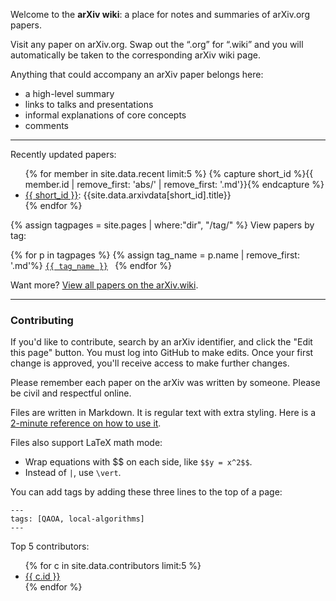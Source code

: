 Welcome to the **arXiv wiki**: a place for notes and summaries of arXiv.org papers.

Visit any paper on arXiv.org. Swap out the “.org” for “.wiki” and you will automatically be taken to the corresponding arXiv wiki page.

Anything that could accompany an arXiv paper belongs here:

* a high-level summary
* links to talks and presentations
* informal explanations of core concepts
* comments

---

Recently updated papers:

<ul>
{% for member in site.data.recent limit:5 %}
{% capture short_id %}{{ member.id | remove_first: 'abs/' | remove_first: '.md'}}{% endcapture %}
<li><a href="/{{ member.id }}">{{ short_id }}</a>: {{site.data.arxivdata[short_id].title}}</li>
{% endfor %}
</ul>

<p>
{% assign tagpages = site.pages | where:"dir", "/tag/" %}
View papers by tag:
<div>{% for p in tagpages %}
{% assign tag_name = p.name | remove_first: '.md'%}
<code><a href="https://arxiv.wiki/tag/{{ tag_name }}"><nobr>{{ tag_name }}</nobr></a>&nbsp;</code>
{% endfor %}
</div>
</p>

Want more? [View all papers on the arXiv.wiki](https://arxiv.wiki/all).

---

### Contributing

If you'd like to contribute, search by an arXiv identifier, and click the "Edit this page" button. You must log into GitHub to make edits. Once your first change is approved, you'll receive access to make further changes.

Please remember each paper on the arXiv was written by someone. Please be civil and respectful online.

Files are written in Markdown. It is regular text with extra styling. Here is a [2-minute reference on how to use it](https://www.markdownguide.org/cheat-sheet).

Files also support LaTeX math mode:
* Wrap equations with \$\$ on each side, like `$$y = x^2$$`.
* Instead of `|`, use `\vert`.

You can add tags by adding these three lines to the top of a page:
```
---
tags: [QAOA, local-algorithms]
---
```

Top 5 contributors:
<ul>
{% for c in site.data.contributors limit:5 %}
<li><a target="_blank" href="https://github.com/{{ c.id }}">{{ c.id }}</a></li>
{% endfor %}
</ul>
